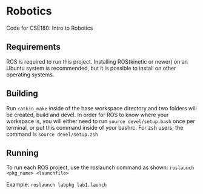 # Robotics

Code for CSE180: Intro to Robotics

## Requirements

ROS is required to run this project. Installing ROS(kinetic or newer) on an Ubuntu system is recommended,
but it is possible to install on other operating systems.

## Building

 Run `catkin_make` inside of the base workspace directory and two folders will be created, build and devel.
 In order for ROS to know where your workspace is, you will either need to run `source devel/setup.bash` once
 per terminal, or put this command inside of your bashrc. For zsh users, the command is `source devel/setup.zsh`

## Running

To run each ROS project, use the roslaunch command as shown: `roslaunch <pkg_name> <launchfile>`

Example: `roslaunch labpkg lab1.launch`
